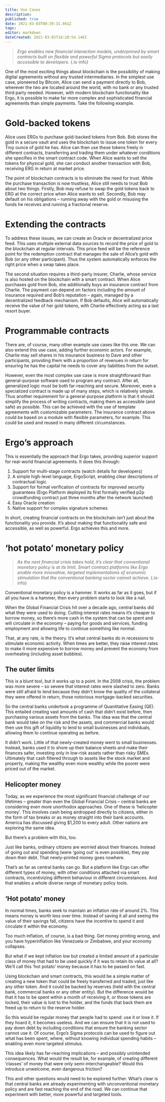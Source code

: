 ```yaml
---
title: Use Cases
description: 
published: true
date: 2021-03-03T00:39:31.041Z
tags: 
editor: markdown
dateCreated: 2021-03-02T18:20:54.146Z
---
```


> *Ergo enables new financial interaction models, underpinned by smart contracts built on flexible and powerful Sigma protocols but easily accessible to developers.*
{.is-info}


One of the most exciting things about blockchain is the possibility of making digital agreements without any trusted intermediaries. In the simplest use case, pioneered by Bitcoin, Alice can send a payment directly to Bob, wherever the two are located around the world, with no bank or any trusted third party needed. However, with modern blockchain functionality like Ergo, it is possible to make far more complex and sophisticated financial agreements than simple payments. Take the following example.

# **Gold-backed tokens**
Alice uses ERGs to purchase gold-backed tokens from Bob. Bob stores the gold in a secure vault and uses the blockchain to issue one token for every Troy ounce of gold he has. Alice can then use these tokens freely in different contracts, transferring and trading them under whatever conditions she specifies in the smart contract code. When Alice wants to sell the tokens for physical gold, she can conduct another transaction with Bob, receiving ERG in return at market price.

The point of blockchain contracts is to eliminate the need for trust. While the purchase transaction is now trustless, Alice still needs to trust Bob about two things. Firstly, Bob may refuse to swap the gold tokens back to ERG at the correct price when Alice wants to sell. Secondly, Bob may default on his obligations – running away with the gold or misusing the funds he receives and running a fractional reserve.

# **Extending the contracts**
To address these issues, we can create an Oracle or decentralized price feed. This uses multiple external data sources to record the price of gold to the blockchain at regular intervals. This price feed will be the reference point for the redemption contract that manages the sale of Alice’s gold with Bob (or any other participant). Thus the system automatically enforces the right price when a swap takes place.

The second situation requires a third-party insurer, Charlie, whose service is also hosted on the blockchain with a smart contract. When Alice purchases gold from Bob, she additionally buys an insurance contract from Charlie. The payment can depend on factors including the amount of insurance required and Bob’s reputation – again, managed by a decentralized feedback mechanism. If Bob defaults, Alice will automatically receive the value of her gold tokens, with Charlie effectively acting as a last resort buyer.

# **Programmable contracts**
There are, of course, many other example use cases like this one. We can also extend this use case, adding further economic actors. For example, Charlie may sell shares in his insurance business to Dave and other participants, providing them with a proportion of revenues in return for ensuring he has the capital he needs to cover any liabilities from the outset.

However, even the most complex use case is more straightforward than general-purpose software used to program any contract. After all, generalized logic must be both far-reaching and secure. Moreover, even a specialized contract is made up of many steps, which is relatively simple. Thus another requirement for a general-purpose platform is that it should simplify the process of writing contracts, making them as accessible (and safe) as possible. This can be achieved with the use of template agreements with customizable parameters. The insurance contract above could be based on a module with flexible parameters, for example. This could be used and reused in many different circumstances.

# **Ergo’s approach**
This is essentially the approach that Ergo takes, providing superior support for real-world financial agreements. It does this through:

1. Support for multi-stage contracts (watch details for developers)
2. A simple high-level language, ErgoScript, enabling clear descriptions of contractual logic
3. Support for formal verification of contracts for improved security guarantees (Ergo Platform deployed its first formally verified p2p crowdfunding contract just three months after the network launched)
4. Easy Oracle creation
5. Native support for complex signature schemes


In short, creating financial contracts on the blockchain isn’t just about the functionality you provide. It’s about making that functionality safe and accessible, as well as powerful. Ergo achieves this and more.

# ‘hot potato’ monetary policy
> *As the next financial crisis takes hold, it’s clear that conventional monetary policy is at its limit. Smart contract platforms like Ergo enable more innovative, targeted implementations of economic stimulation that the conventional banking sector cannot achieve.*
{.is-info}

Conventional monetary policy is a hammer. It works as far as it goes, but if all you have is a hammer, then every problem starts to look like a nail.

When the Global Financial Crisis hit over a decade ago, central banks did what they were used to doing. Cutting interest rates means it’s cheaper to borrow money, so there’s more cash in the system that can be spent and will circulate in the economy – paying for goods and services, funding employment and allowing life to continue something like normal.

That, at any rate, is the theory. It’s what central banks do in recessions to stimulate economic activity. When times are better, they raise interest rates to make it more expensive to borrow money and prevent the economy from overheating (including asset bubbles).

## **The outer limits**

This is a blunt tool, but it works up to a point. In the 2008 crisis, the problem was more severe – so severe that interest rates were slashed to zero. Banks were still afraid to lend because they didn’t know the quality of the collateral they were offered in return, those notorious mortgage-backed securities.

So the central banks undertook a programme of Quantitative Easing (QE). This entailed creating vast amounts of cash that didn’t exist before, then purchasing various assets from the banks. The idea was that the central bank would take on the risk and the assets, and commercial banks would then use this gift of liquidity to lend to small businesses and individuals, allowing them to continue operating as before.

It didn’t work. Little of that newly-created money went to small businesses. Instead, banks used it to shore up their balance sheets and make their finances safer, investing only in low-risk assets rather than risky SMEs. Ultimately that cash filtered through to assets like the stock market and property, making the wealthy even more wealthy while the poorer were priced out of the market.

## **Helicopter money**

Today, as we experience the most significant financial challenge of our lifetimes – greater than even the Global Financial Crisis – central banks are considering even more unorthodox approaches. One of these is ‘helicopter money’. This involves cash being airdropped directly to citizens, either in the form of tax breaks or as money straight into their bank accounts. America has discussed giving $1,200 to every adult. Other nations are exploring the same idea.

But there’s a problem with this, too.

Just like banks, ordinary citizens are worried about their finances. Instead of going out and spending (were ‘going out’ is even possible), they pay down their debt. That newly-printed money goes nowhere.

That’s as far as central banks can go. But a platform like Ergo can offer different types of money, with other conditions attached via smart contracts, incentivizing different behaviour in different circumstances. And that enables a whole diverse range of monetary policy tools.

## **‘Hot potato’ money**

In normal times, banks seek to maintain an inflation rate of around 2%. This means money is worth less over time. Instead of saving it all and seeing the value of their savings fall, citizens have the incentive to spend it and circulate it within the economy.

Too much inflation, of course, is a bad thing. Get money printing wrong, and you have hyperinflation like Venezuela or Zimbabwe, and your economy collapses.

But what if we kept inflation low but created a limited amount of a particular class of money that had to be used quickly if it was to retain its value at all? We’ll call this ‘hot potato’ money because it has to be passed on fast.

Using blockchain and smart contracts, this would be a simple matter of creating a new token that could be freely transferred and traded, just like any other token. And it could be backed by reserves (held with the central bank, commercial banks or any other entity). But the difference would be that it has to be spent within a month of receiving it, or those tokens are locked, their value is lost to the holder, and the funds that back them are freed up to return to the reserve holder.

So this would be regular money that people had to spend: use it or lose it. If they hoard it, it becomes useless. And we can ensure that it is not used to pay down debt by including conditions that ensure the banking sector cannot use it. Of course, Ergo’s Sigma protocols can be used to figure out what has been spent, where, without knowing individual spending habits – enabling even more targeted stimulus.

This idea likely has far-reaching implications – and possibly unintended consequences. What would the result be, for example, of creating different ‘classes’ of money that were only semi-interchangeable? Would this introduce unwelcome, even dangerous friction?

This and other questions would need to be explored further. What’s clear is that central banks are already experimenting with unconventional monetary policy and are fast reaching the end of the road. We can continue that experiment with better, more powerful and targeted tools.

